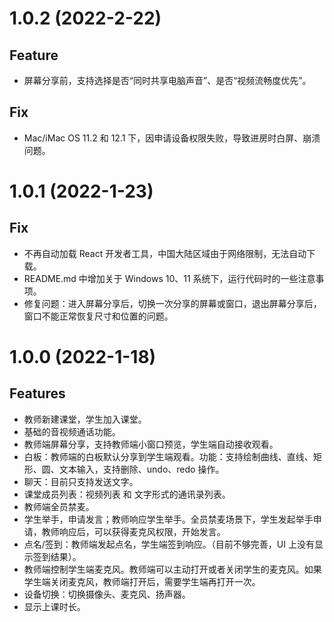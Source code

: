 # 1.0.2 (2022-2-22)

## Feature

- 屏幕分享前，支持选择是否“同时共享电脑声音”、是否“视频流畅度优先”。

## Fix

- Mac/iMac OS 11.2 和 12.1 下，因申请设备权限失败，导致进房时白屏、崩溃问题。

# 1.0.1 (2022-1-23)

## Fix

- 不再自动加载 React 开发者工具，中国大陆区域由于网络限制，无法自动下载。
- README.md 中增加关于 Windows 10、11 系统下，运行代码时的一些注意事项。
- 修复问题：进入屏幕分享后，切换一次分享的屏幕或窗口，退出屏幕分享后，窗口不能正常恢复尺寸和位置的问题。

# 1.0.0 (2022-1-18)

## Features

- 教师新建课堂，学生加入课堂。
- 基础的音视频通话功能。
- 教师端屏幕分享，支持教师端小窗口预览，学生端自动接收观看。
- 白板：教师端的白板默认分享到学生端观看。功能：支持绘制曲线、直线、矩形、圆、文本输入，支持删除、undo、redo 操作。
- 聊天：目前只支持发送文字。
- 课堂成员列表：视频列表 和 文字形式的通讯录列表。
- 教师端全员禁麦。
- 学生举手，申请发言；教师响应学生举手。全员禁麦场景下，学生发起举手申请，教师响应后，可以获得麦克风权限，开始发言。
- 点名/签到：教师端发起点名，学生端签到响应。（目前不够完善，UI 上没有显示签到结果）。
- 教师端控制学生端麦克风。教师端可以主动打开或者关闭学生的麦克风。如果学生端关闭麦克风，教师端打开后，需要学生端再打开一次。
- 设备切换：切换摄像头、麦克风、扬声器。
- 显示上课时长。
